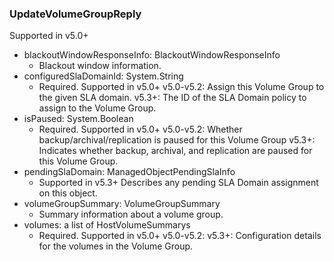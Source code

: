 ### UpdateVolumeGroupReply
Supported in v5.0+

- blackoutWindowResponseInfo: BlackoutWindowResponseInfo
  - Blackout window information.
- configuredSlaDomainId: System.String
  - Required. Supported in v5.0+
  v5.0-v5.2: Assign this Volume Group to the given SLA domain.
  v5.3+: The ID of the SLA Domain policy to assign to the Volume Group.
- isPaused: System.Boolean
  - Required. Supported in v5.0+
  v5.0-v5.2: Whether backup/archival/replication is paused for this Volume Group
  v5.3+: Indicates whether backup, archival, and replication are paused for this Volume Group.
- pendingSlaDomain: ManagedObjectPendingSlaInfo
  - Supported in v5.3+
  Describes any pending SLA Domain assignment on this object.
- volumeGroupSummary: VolumeGroupSummary
  - Summary information about a volume group.
- volumes: a list of HostVolumeSummarys
  - Required. Supported in v5.0+
  v5.0-v5.2: 
  v5.3+: Configuration details for the volumes in the Volume Group.
